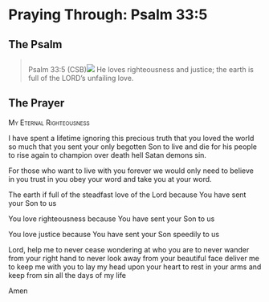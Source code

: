 # Praying Through: Psalm 33:5

## The Psalm

>Psalm 33:5 (CSB)<img class="intro-right" style="margin-top:10px" src="/images/art-paris-psalter.jpg">   He loves righteousness and justice; the earth is full of the LORD’s unfailing love.

## The Prayer

<div style="font-variant: small-caps;">
My Eternal Righteousness
</div>


I have spent a lifetime
  ignoring this precious truth
  that you loved the world so much
  that you sent your only begotten Son
  to live and die for his people
  to rise again to champion over
  death
  hell
  Satan
  demons
  sin.

For those who want to live with you forever
  we would only need to believe in you
  trust in you
  obey your word
  and take you at your word.

The earth if full of the steadfast love of the Lord
  because You have sent your Son to us

You love righteousness
  because You have sent your Son to us

You love justice
  because You have sent your Son speedily to us

Lord,
  help me
  to never cease wondering at who you are
  to never wander from your right hand
  to never look away from your beautiful face
  deliver me
  to keep me with you
  to lay my head upon your heart
  to rest in your arms
  and keep from sin
  all the days of my life

Amen
